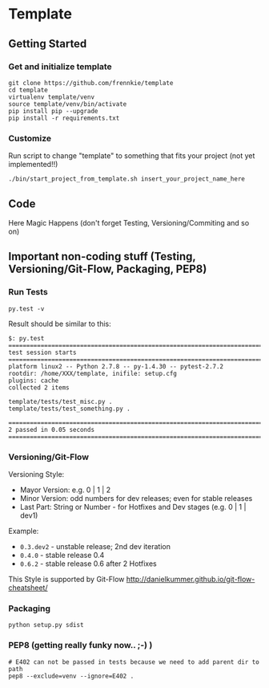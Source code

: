 # Template


## Getting Started

### Get and initialize template
```
git clone https://github.com/frennkie/template
cd template
virtualenv template/venv
source template/venv/bin/activate
pip install pip --upgrade
pip install -r requirements.txt
```

### Customize

Run script to change "template" to something that fits your project (not yet implemented!!)
```
./bin/start_project_from_template.sh insert_your_project_name_here
```

## Code

Here Magic Happens (don't forget Testing, Versioning/Commiting and so on)

## Important non-coding stuff (Testing, Versioning/Git-Flow, Packaging, PEP8)

### Run Tests
```
py.test -v
```

Result should be similar to this:
```
$: py.test
================================================================================
test session starts
================================================================================
platform linux2 -- Python 2.7.8 -- py-1.4.30 -- pytest-2.7.2
rootdir: /home/XXX/template, inifile: setup.cfg
plugins: cache
collected 2 items

template/tests/test_misc.py .
template/tests/test_something.py .

================================================================================
2 passed in 0.05 seconds
================================================================================
```

### Versioning/Git-Flow

Versioning Style:
- Mayor Version: e.g. 0 | 1 | 2
- Minor Version: odd numbers for dev releases; even for stable releases
- Last Part: String or Number - for Hotfixes and Dev stages (e.g. 0 | 1 | dev1)

Example:
- `0.3.dev2` - unstable release; 2nd dev iteration
- `0.4.0`    - stable release 0.4
- `0.6.2`    - stable release 0.6 after 2 Hotfixes

This Style is supported by Git-Flow
http://danielkummer.github.io/git-flow-cheatsheet/

### Packaging
```
python setup.py sdist
```

### PEP8 (getting really funky now.. ;-) )
```
# E402 can not be passed in tests because we need to add parent dir to path
pep8 --exclude=venv --ignore=E402 .
```

